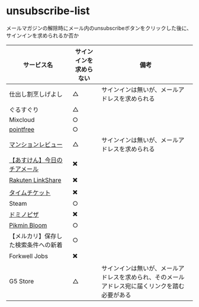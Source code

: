 # unsubscribe-list

メールマガジンの解除時にメール内のunsubscribeボタンをクリックした後に、サインインを求められるか否か

|サービス名|サインインを求めらない|備考|
|---|---|---|
|仕出し割烹しげよし|△|サインインは無いが、メールアドレスを求められる|
|ぐるすぐり|△||
|Mixcloud|○||
|[pointfree](https://www.pointfree.co)|○||
|[マンションレビュー](https://www.mansion-review.jp)|△|サインインは無いが、メールアドレスを求められる|
|[【あすけん】今日のチアメール](https://www.asken.jp/login/?to=/setting/mailmagazine)|✖️||
|[Rakuten LinkShare](https://linkshare.zendesk.com/hc/ja/)|✖️||
|[タイムチケット]()|✖️||
|Steam|○||
|[ドミノピザ]()|✖️||
|[Pikmin Bloom]()|○||
|【メルカリ】保存した検索条件への新着|○||
|Forkwell Jobs|✖️||
|G5 Store|△|サインインは無いが、メールアドレスを求められ、そのメールアドレス宛に届くリンクを踏む必要がある|